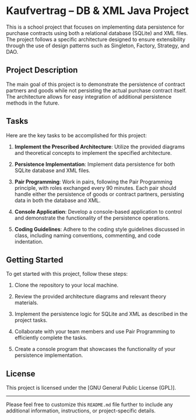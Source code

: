 # Kaufvertrag – DB & XML Java Project

This is a school project that focuses on implementing data persistence for purchase contracts using both a relational database (SQLite) and XML files. The project follows a specific architecture designed to ensure extensibility through the use of design patterns such as Singleton, Factory, Strategy, and DAO.

## Project Description

The main goal of this project is to demonstrate the persistence of contract partners and goods while not persisting the actual purchase contract itself. The architecture allows for easy integration of additional persistence methods in the future.

## Tasks

Here are the key tasks to be accomplished for this project:

1. **Implement the Prescribed Architecture**: Utilize the provided diagrams and theoretical concepts to implement the specified architecture.

2. **Persistence Implementation**: Implement data persistence for both SQLite database and XML files.

3. **Pair Programming**: Work in pairs, following the Pair Programming principle, with roles exchanged every 90 minutes. Each pair should handle either the persistence of goods or contract partners, persisting data in both the database and XML.

4. **Console Application**: Develop a console-based application to control and demonstrate the functionality of the persistence operations.

5. **Coding Guidelines**: Adhere to the coding style guidelines discussed in class, including naming conventions, commenting, and code indentation.

## Getting Started

To get started with this project, follow these steps:

1. Clone the repository to your local machine.

2. Review the provided architecture diagrams and relevant theory materials.

3. Implement the persistence logic for SQLite and XML as described in the project tasks.

4. Collaborate with your team members and use Pair Programming to efficiently complete the tasks.

5. Create a console program that showcases the functionality of your persistence implementation.

## License

This project is licensed under the [GNU General Public License (GPL)].

---

Please feel free to customize this `README.md` file further to include any additional information, instructions, or project-specific details.
